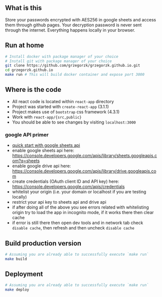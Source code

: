 ## What is this

Store your passwords encrypted with AES256 in google sheets and access them through github pages.
Your decryption password is never sent through the internet. Everything happens locally in your browser.

## Run at home

```bash
# Install docker with package manager of your choice
# Install git with package manager of your choice
git clone https://github.com/grzegorzk/grzegorzk.github.io.git
cd grzegorzk.github.io
make run # This will build docker container and expose port 3000
```

## Where is the code

 * All react code is located within `react-app` directory
 * Project was started with `create-react-app` (3.1.1)
 * Project makes use of `bootstrap` css framework (4.3.1)
 * Work with `react-app/{src,public}`
 * You should be able to see changes by visiting `localhost:3000`

### google API primer

 * [quick start with google sheets api](https://developers.google.com/sheets/api/quickstart/js)
 * enable google sheets api here: https://console.developers.google.com/apis/library/sheets.googleapis.com?q=sheets
 * enable google drive api here: https://console.developers.google.com/apis/library/drive.googleapis.com
 * create credentials (OAuth client ID and API key) here: https://console.developers.google.com/apis/credentials
 * whitelist your origin (i.e. your domain or localhost if you are testing locally)
 * restrict your api key to sheets api and drive api
 * if after doing all of the above you see errors related with whitelisting origin try to load the app in incognito mode, if it works there then clear cache
 * if error is still there then open dev tools and in network tab check `disable cache`, then refresh and then uncheck `disable cache` 

## Build production version

```bash
# Assuming you are already able to successfully execute `make run`
make build
```

## Deployment

```bash
# Assuming you are already able to successfully execute `make run`
make deploy
```

